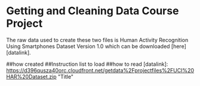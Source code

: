 # Getting and Cleaning Data Course Project

The raw data used to create these two files is Human Activity Recognition Using Smartphones Dataset Version 1.0 which can be downloaded [here][datalink].
 
##how created
##Instruction list to load
##how to read
[datalink]: https://d396qusza40orc.cloudfront.net/getdata%2Fprojectfiles%2FUCI%20HAR%20Dataset.zip "Title"


